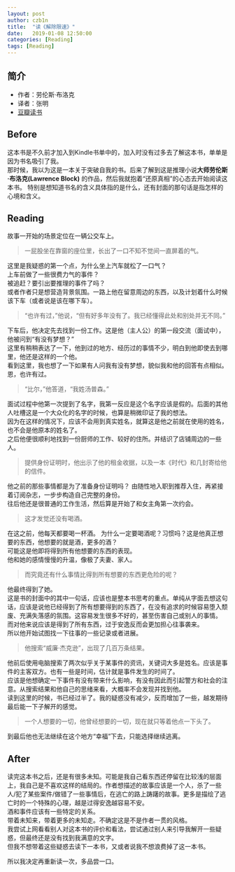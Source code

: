 ```yaml
---
layout: post
author: czb1n
title:  "读《解除限速》"
date:   2019-01-08 12:50:00
categories: [Reading]
tags: [Reading]
---
```


## 简介
- 作者：劳伦斯·布洛克
- 译者：张明
- [豆瓣读书](https://book.douban.com/subject/27135187/)

## Before

这本书是不久前才加入到Kindle书单中的，加入时没有过多去了解这本书，单单是因为书名吸引了我。  
那时候，我以为这是一本关于突破自我的书。后来了解到这是推理小说**大师劳伦斯·布洛克(Lawrence Block)** 的作品，然后我就抱着“还原真相”的心态去开始阅读这本书。
特别是想知道书名的含义具体指的是什么，还有封面的那句话是指怎样的心境和含义。

## Reading

故事一开始的场景定位在一辆公交车上。

> 一屁股坐在靠窗的座位里，长出了一口不知不觉间一直屏着的气。

这里是我疑惑的第一个点，为什么坐上汽车就松了一口气？  
上车前做了一些很费力气的事件？  
被追赶？要引出要推理的事件了吗？  
或者作者只是想营造背景氛围。一路上他在留意周边的东西，以及计划着什么时候该下车（或者说是该在哪下车）。

> “也许有过，”他说，“但有好多年没有了。我已经懂得此处和别处并无不同。”

下车后，他决定先去找到一份工作。这是他（主人公）的第一段交流（面试中），他被问到“有没有梦想？”  
这里有稍稍表达了一下，他到过的地方、经历过的事情不少，明白到他即使去到哪里，他还是这样的一个他。  
看到这里，我也想了一下如果有人问我有没有梦想，貌似我和他的回答有点相似。  
恩，也许有过。

> “比尔，”他答道，“我姓汤普森。”

面试过程中他第一次提到了名字，我第一反应是这个名字应该是假的。后面的其他人吐槽这是一个大众化的名字的时候，也算是稍微印证了我的想法。  
因为在这样的情况下，应该不会用到真实姓名，就算这是他之前就在使用的姓名，也不会是他原本的姓名了。  
之后他便很顺利地找到一份厨师的工作、较好的住所。并结识了店铺周边的一些人。

> 提供身份证明时，他出示了他的租金收据，以及一本《时代》和几封寄给他的信件。

他之前的那些事情都是为了准备身份证明吗？
由随性地入职到推荐入住，再紧接着订阅杂志，一步步构造自己完整的身份。  
往后他还是很普通的工作生活，然后算是开始了和女主角第一次约会。

> 这才发觉还没有喝酒。

在这之前，他每天都要喝一杯酒。
为什么一定要喝酒呢？习惯吗？这是他真正想要的东西，他想要的就是酒，更多的酒？  
可能这是他即将得到所有他想要的东西的表现。  
他和她的感情慢慢的升温，像极了夫妻、家人。

> 而究竟还有什么事情比得到所有想要的东西更危险的呢？

他最终得到了她。  
这是书的封面中的其中一句话，应该也是整本书思考的重点。单纯从字面去想这句话，应该是说他已经得到了所有想要得到的东西了，在没有追求的时候容易堕入颓废、充满失落感的氛围。这容易发生很多不好的，甚至伤害自己或别人的事情。  
而对他来说应该是得到了所有东西，过于安逸反而会更加担心往事袭来。  
所以他开始试图找一下往事的一些记录或者进展。

> 他搜索“威廉·杰克逊”，出现了几百万条结果。

他前后使用电脑搜索了两次似乎关于某事件的资讯，关键词大多是姓名。应该是事件的主客双方。也有一些是时间，估计就是事件发生的时间了。  
应该是他想确定一下事件有没有带来什么影响，有没有因此而引起警方和社会的注意。从搜索结果和他自己的思绪来看，大概率不会发现并找到他。  
读到这里的时候，书已经过半了。我的疑惑没有减少，反而增加了一些，越发期待最后能一下子解开的感觉。

> 一个人想要的一切，他曾经想要的一切，现在就只等着他点一下头了。

到最后他也无法继续在这个地方“幸福”下去，只能选择继续逃离。

## After

读完这本书之后，还是有很多未知。可能是我自己看东西还停留在比较浅的层面上，我自己是不喜欢这样的结局的。作者想描述的故事应该是一个人，杀了一些人/犯了某些案件/做错了一些事情后，在逃亡的路上踌躇的故事。更多是描绘了逃亡时的一个特殊的心理，越是过得安逸越容易不安。    
酒和事件应该有一些特定的关系。  
带着未知来，带着更多的未知走。不确定这是不是作者一贯的风格。  
我尝试上网看看别人对这本书的评价和看法，尝试通过别人来引导我解开一些疑惑，但最终还是没有找到我满意的文字。  
但我不想带着这些疑惑去读下一本书，又或者说我不想浪费掉了这一本书。

所以我决定再重新读一次，多品尝一口。
